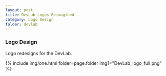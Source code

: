 ```yaml
---
layout: post
title: DevLab Logos Reimagined
category: Logo Design
folder: devlab
---
```

### Logo Design
Logo redesigns for the DevLab.

 {% include img/one.html
   folder=page.folder
   img1="DevLab_logo_full.png"  %}
